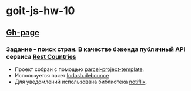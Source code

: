 # goit-js-hw-10

## [Gh-page](https://serg-rsv.github.io/goit-js-hw-10)

### Задание - поиск стран. В качестве бэкенда публичный API сервиса [Rest Countries](https://restcountries.com/#api-endpoints-v3-name)

- Проект собран с помощью
  [parcel-project-template](https://github.com/goitacademy/parcel-project-template).
- Используется пакет [lodash.debounce](https://www.npmjs.com/package/lodash.debounce)
- Для уведомлений использована библиотека [notiflix](https://github.com/notiflix/Notiflix#readme).
